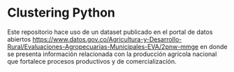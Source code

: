# Clustering Python

Este repositorio hace uso de un dataset publicado en el portal de datos abiertos https://www.datos.gov.co/Agricultura-y-Desarrollo-Rural/Evaluaciones-Agropecuarias-Municipales-EVA/2pnw-mmge en donde se presenta información relacionada con la producción agrícola nacional que fortalece procesos productivos y de comercialización.
